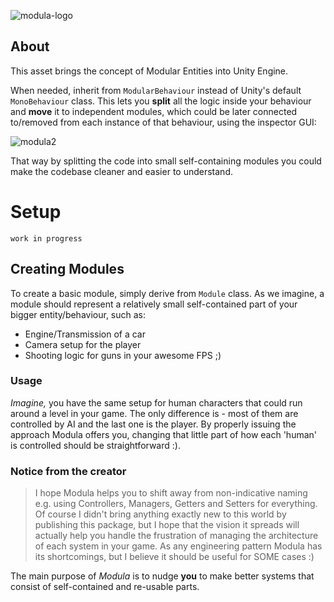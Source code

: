 ![modula-logo](https://user-images.githubusercontent.com/26601205/157159980-73a91493-e3e9-4080-8e5b-6cfb23bb25e9.png)
## About
This asset brings the concept of Modular Entities into Unity Engine.

When needed, inherit from `ModularBehaviour` instead of Unity's default `MonoBehaviour` class.
This lets you **split** all the logic inside your behaviour and **move** it to independent modules, which could be later connected to/removed from each instance of that behaviour, using the inspector GUI:

![modula2](https://user-images.githubusercontent.com/26601205/157162945-b4b174e2-c7ce-4d8c-af3d-d07a0f27f20b.gif)

That way by splitting the code into small self-containing modules you could make the codebase cleaner and easier to understand.

# Setup
`work in progress`

## Creating Modules
To create a basic module, simply derive from `Module` class. As we imagine, a module should represent a relatively small self-contained part of your bigger entity/behaviour, such as:
- Engine/Transmission of a car
- Camera setup for the player
- Shooting logic for guns in your awesome FPS ;)
### Usage
_Imagine,_ you have the same setup for human characters that could run around a level in your game. The only difference is - most of them are controlled by AI and the last one is the player. By properly issuing the approach Modula offers you, changing that little part of how each 'human' is controlled should be straightforward :).

### Notice from the creator
> I hope Modula helps you to shift away from non-indicative naming e.g. using Controllers, Managers, Getters and Setters for everything. Of course I didn't bring anything exactly new to this world by publishing this package, but I hope that the vision it spreads will actually help you handle the frustration of managing the architecture of each system in your game. As any engineering pattern Modula has its shortcomings, but I believe it should be useful for SOME cases :)

The main purpose of _Modula_ is to nudge **you** to make better systems that consist of self-contained and re-usable parts.


